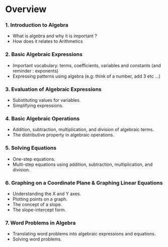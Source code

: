 # Overview 

### 1. Introduction to Algebra
- What is algebra and why it is important ?
- How does it relates to Arithmetics

### 2. Basic Algebraic Expressions
- Important vocabulary: terms, coefficients,  variables and constants (and reminder : exponents) 
- Expressing patterns using algebra (e.g: think of a number, add 3 etc ...) 

### 3. Evaluation of Algebraic Expressions
- Substituting values for variables.
- Simplifying expressions.

### 4. Basic Algebraic Operations
- Addition, subtraction, multiplication, and division of algebraic terms.
- The distributive property in algebraic operations.

### 5. Solving Equations
- One-step equations.
- Multi-step equations using addition, subtraction, multiplication, and division.

### 6. Graphing on a Coordinate Plane & Graphing Linear Equations 
- Understanding the X and Y axes.
- Plotting points on a graph.
- The concept of a slope.
- The slope-intercept form.

### 7. Word Problems in Algebra
- Translating word problems into algebraic expressions and equations.
- Solving word problems.






